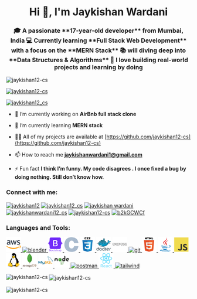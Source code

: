 <h1 align="center">Hi 👋, I'm Jaykishan Wardani</h1>
<h3 align="center">🎓 A passionate **17-year-old developer** from Mumbai, India 💻 Currently learning **Full Stack Web Development** with a focus on the **MERN Stack** 📚 will diving deep into **Data Structures & Algorithms** 🚀 I love building real-world projects and learning by doing</h3>

<p align="left"> <img src="https://komarev.com/ghpvc/?username=jaykishan12-cs&label=Profile%20views&color=0e75b6&style=flat" alt="jaykishan12-cs" /> </p>

<p align="left"> <a href="https://github.com/ryo-ma/github-profile-trophy"><img src="https://github-profile-trophy.vercel.app/?username=jaykishan12-cs" alt="jaykishan12-cs" /></a> </p>

<p align="left"> <a href="https://twitter.com/jaykishan12_cs" target="blank"><img src="https://img.shields.io/twitter/follow/jaykishan12_cs?logo=twitter&style=for-the-badge" alt="jaykishan12_cs" /></a> </p>

- 🔭 I’m currently working on **AirBnb full stack clone**

- 🌱 I’m currently learning **MERN stack**

- 👨‍💻 All of my projects are available at [https://github.com/jaykishan12-cs](https://github.com/jaykishan12-cs)

- 📫 How to reach me **jaykishanwardani1@gmail.com**

- ⚡ Fun fact **I think I’m funny. My code disagrees . I once fixed a bug by doing nothing. Still don’t know how.**

<h3 align="left">Connect with me:</h3>
<p align="left">
<a href="https://dev.to/jaykishan12" target="blank"><img align="center" src="https://raw.githubusercontent.com/rahuldkjain/github-profile-readme-generator/master/src/images/icons/Social/devto.svg" alt="jaykishan12" height="30" width="40" /></a>
<a href="https://twitter.com/jaykishan12_cs" target="blank"><img align="center" src="https://raw.githubusercontent.com/rahuldkjain/github-profile-readme-generator/master/src/images/icons/Social/twitter.svg" alt="jaykishan12_cs" height="30" width="40" /></a>
<a href="https://linkedin.com/in/jaykishan wardani" target="blank"><img align="center" src="https://raw.githubusercontent.com/rahuldkjain/github-profile-readme-generator/master/src/images/icons/Social/linked-in-alt.svg" alt="jaykishan wardani" height="30" width="40" /></a>
<a href="https://instagram.com/jaykishanwardani12_cs" target="blank"><img align="center" src="https://raw.githubusercontent.com/rahuldkjain/github-profile-readme-generator/master/src/images/icons/Social/instagram.svg" alt="jaykishanwardani12_cs" height="30" width="40" /></a>
<a href="https://www.leetcode.com/jaykishan12-cs" target="blank"><img align="center" src="https://raw.githubusercontent.com/rahuldkjain/github-profile-readme-generator/master/src/images/icons/Social/leet-code.svg" alt="jaykishan12-cs" height="30" width="40" /></a>
<a href="https://discord.gg/b2kGCWCf" target="blank"><img align="center" src="https://raw.githubusercontent.com/rahuldkjain/github-profile-readme-generator/master/src/images/icons/Social/discord.svg" alt="b2kGCWCf" height="30" width="40" /></a>
</p>

<h3 align="left">Languages and Tools:</h3>
<p align="left"> <a href="https://aws.amazon.com" target="_blank" rel="noreferrer"> <img src="https://raw.githubusercontent.com/devicons/devicon/master/icons/amazonwebservices/amazonwebservices-original-wordmark.svg" alt="aws" width="40" height="40"/> </a> <a href="https://www.blender.org/" target="_blank" rel="noreferrer"> <img src="https://download.blender.org/branding/community/blender_community_badge_white.svg" alt="blender" width="40" height="40"/> </a> <a href="https://getbootstrap.com" target="_blank" rel="noreferrer"> <img src="https://raw.githubusercontent.com/devicons/devicon/master/icons/bootstrap/bootstrap-plain-wordmark.svg" alt="bootstrap" width="40" height="40"/> </a> <a href="https://www.cprogramming.com/" target="_blank" rel="noreferrer"> <img src="https://raw.githubusercontent.com/devicons/devicon/master/icons/c/c-original.svg" alt="c" width="40" height="40"/> </a> <a href="https://www.w3schools.com/css/" target="_blank" rel="noreferrer"> <img src="https://raw.githubusercontent.com/devicons/devicon/master/icons/css3/css3-original-wordmark.svg" alt="css3" width="40" height="40"/> </a> <a href="https://www.docker.com/" target="_blank" rel="noreferrer"> <img src="https://raw.githubusercontent.com/devicons/devicon/master/icons/docker/docker-original-wordmark.svg" alt="docker" width="40" height="40"/> </a> <a href="https://expressjs.com" target="_blank" rel="noreferrer"> <img src="https://raw.githubusercontent.com/devicons/devicon/master/icons/express/express-original-wordmark.svg" alt="express" width="40" height="40"/> </a> <a href="https://git-scm.com/" target="_blank" rel="noreferrer"> <img src="https://www.vectorlogo.zone/logos/git-scm/git-scm-icon.svg" alt="git" width="40" height="40"/> </a> <a href="https://www.w3.org/html/" target="_blank" rel="noreferrer"> <img src="https://raw.githubusercontent.com/devicons/devicon/master/icons/html5/html5-original-wordmark.svg" alt="html5" width="40" height="40"/> </a> <a href="https://www.java.com" target="_blank" rel="noreferrer"> <img src="https://raw.githubusercontent.com/devicons/devicon/master/icons/java/java-original.svg" alt="java" width="40" height="40"/> </a> <a href="https://developer.mozilla.org/en-US/docs/Web/JavaScript" target="_blank" rel="noreferrer"> <img src="https://raw.githubusercontent.com/devicons/devicon/master/icons/javascript/javascript-original.svg" alt="javascript" width="40" height="40"/> </a> <a href="https://www.linux.org/" target="_blank" rel="noreferrer"> <img src="https://raw.githubusercontent.com/devicons/devicon/master/icons/linux/linux-original.svg" alt="linux" width="40" height="40"/> </a> <a href="https://www.mongodb.com/" target="_blank" rel="noreferrer"> <img src="https://raw.githubusercontent.com/devicons/devicon/master/icons/mongodb/mongodb-original-wordmark.svg" alt="mongodb" width="40" height="40"/> </a> <a href="https://www.mysql.com/" target="_blank" rel="noreferrer"> <img src="https://raw.githubusercontent.com/devicons/devicon/master/icons/mysql/mysql-original-wordmark.svg" alt="mysql" width="40" height="40"/> </a> <a href="https://nodejs.org" target="_blank" rel="noreferrer"> <img src="https://raw.githubusercontent.com/devicons/devicon/master/icons/nodejs/nodejs-original-wordmark.svg" alt="nodejs" width="40" height="40"/> </a> <a href="https://postman.com" target="_blank" rel="noreferrer"> <img src="https://www.vectorlogo.zone/logos/getpostman/getpostman-icon.svg" alt="postman" width="40" height="40"/> </a> <a href="https://reactjs.org/" target="_blank" rel="noreferrer"> <img src="https://raw.githubusercontent.com/devicons/devicon/master/icons/react/react-original-wordmark.svg" alt="react" width="40" height="40"/> </a> <a href="https://tailwindcss.com/" target="_blank" rel="noreferrer"> <img src="https://www.vectorlogo.zone/logos/tailwindcss/tailwindcss-icon.svg" alt="tailwind" width="40" height="40"/> </a> </p>

<p><img align="left" src="https://github-readme-stats.vercel.app/api/top-langs?username=jaykishan12-cs&show_icons=true&locale=en&layout=compact" alt="jaykishan12-cs" /></p>

<p>&nbsp;<img align="center" src="https://github-readme-stats.vercel.app/api?username=jaykishan12-cs&show_icons=true&locale=en" alt="jaykishan12-cs" /></p>

<p><img align="center" src="https://github-readme-streak-stats.herokuapp.com/?user=jaykishan12-cs&" alt="jaykishan12-cs" /></p>
